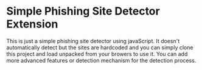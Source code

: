 # Simple Phishing Site Detector Extension

This is just a simple phishing site detector using javaScript.
It doesn't automatically detect but the sites are hardcoded and you can simply clone this project 
and load unpacked from your browers to use it.
You can add more advanced features or detection mechanism for the detection process.
